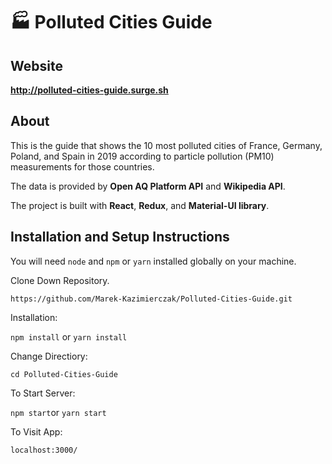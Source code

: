 # 🏭 Polluted Cities Guide

## Website

**http://polluted-cities-guide.surge.sh**

## About

This is the guide that shows the 10 most polluted cities of France, Germany, Poland, and Spain in 2019 according to particle pollution (PM10) measurements for those countries.

The data is provided by **Open AQ Platform API** and **Wikipedia API**.

The project is built with **React**, **Redux**, and **Material-UI library**.

## Installation and Setup Instructions

You will need  `node`  and  `npm` or `yarn` installed globally on your machine.

Clone Down Repository. 

`https://github.com/Marek-Kazimierczak/Polluted-Cities-Guide.git`

Installation:

`npm install` or `yarn install`

Change Directiory:

`cd Polluted-Cities-Guide`

To Start Server:

`npm start`or `yarn start`

To Visit App:

`localhost:3000/`
